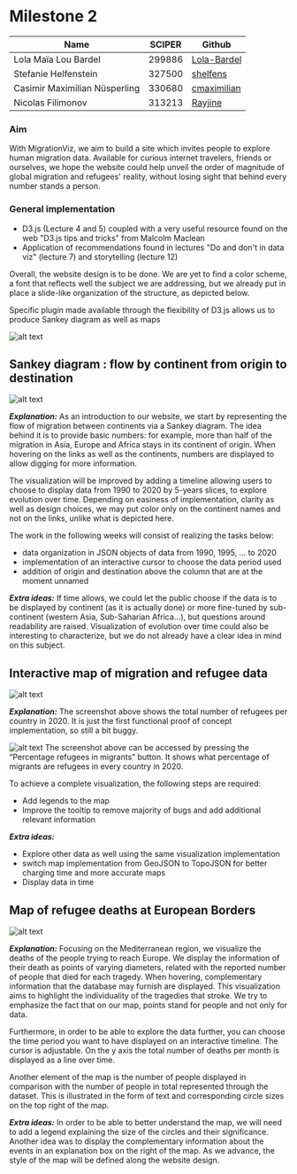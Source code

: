 # Milestone 2

| Name | SCIPER | Github |
| ---- | ------ | ------ |
| Lola Maïa Lou Bardel | 299886 | [Lola-Bardel](https://github.com/Lola-Bardel) |
| Stefanie Helfenstein | 327500 | [shelfens](https://github.com/shelfens) |
| Casimir Maximilian Nüsperling | 330680 | [cmaximilian](https://github.com/cmaximilian) |
| Nicolas Filimonov | 313213 | [Rayjine](https://github.com/Rayjine) |

### Aim
With MigrationViz, we aim to build a site which invites people to explore human migration data. Available for curious internet travelers, friends or ourselves, we hope the website could help unveil the order of magnitude of global migration and refugees' reality, without losing sight that behind every number stands a person. 

### General implementation
<ul>
<li>D3.js (Lecture 4 and 5)  coupled with a very useful resource found on the web "D3.js tips and tricks" from Malcolm Maclean</li>
<li> Application of recommendations found in lectures "Do and don't in data viz" (lecture 7) and storytelling (lecture 12)</li>
</ul>

Overall, the website design is to be done. We are yet to find a color scheme, a font that reflects well the subject we are addressing, but we already put in place a slide-like organization of the structure, as depicted below.

Specific plugin made available through the flexibility of D3.js allows us to produce Sankey diagram as well as maps

<img src="../images/sketch_website.png" alt="alt text" />

## Sankey diagram : flow by continent from origin to destination
<img src="../images/sketch_sankey.png" alt="alt text" />

**_Explanation:_** As an introduction to our website, we start by representing the flow of migration between continents via a Sankey diagram. The idea behind it is to provide basic numbers: for example, more than half of the migration in Asia, Europe and Africa stays in its continent of origin. When hovering on the links as well as the continents, numbers are displayed to allow digging for more information. 

The visualization will be improved by adding a timeline allowing users to choose to display data from 1990 to 2020 by 5-years slices, to explore evolution over time. Depending on easiness of implementation, clarity as well as design choices, we may put color only on the continent names and not on the links, unlike what is depicted here. 

The work in the following weeks will consist of realizing the tasks below:
<ul>
  <li> data organization in JSON objects of data from 1990, 1995, ... to 2020 </li>
  <li> implementation of an interactive cursor to choose the data period used </li>
  <li> addition of origin and destination above the column that are at the moment unnamed </li>
</ul>

**_Extra ideas:_** If time allows, we could let the public choose if the data is to be displayed by continent (as it is actually done) or more fine-tuned by sub-continent (western Asia, Sub-Saharian Africa…), but questions around readability are raised. Visualization of evolution over time could also be interesting to characterize, but we do not already have a clear idea in mind on this subject.

## Interactive map of migration and refugee data 
<img src="../images/sketch_migr1.png" alt="alt text" />

**_Explanation:_** The screenshot above shows the total number of refugees per country in 2020. It is just the first functional proof of concept  implementation, so still a bit buggy. 

<img src="../images/sketch_migr2.png" alt="alt text" />
The screenshot above can be accessed by pressing the “Percentage refugees in migrants” button. It shows what percentage of migrants are refugees in every country in 2020.

To achieve a complete visualization, the following steps are required:
<ul>
  <li> Add legends to the map</li>
  <li> Improve the tooltip to remove majority of bugs and add additional relevant information</li>
</ul>

**_Extra ideas:_** 
<ul>
  <li> Explore other data as well using the same visualization implementation</li>
  <li> switch map implementation from GeoJSON to TopoJSON for better charging time and more accurate maps  </li>
  <li> Display data in time</li>
</ul>

## Map of refugee deaths at European Borders
<img src="../images/sketch_europe.png" alt="alt text" />

**_Explanation:_** Focusing on the Mediterranean region, we visualize the deaths of the people trying to reach Europe. We display the information of their death as points of varying diameters, related with the reported number of people that died for each tragedy. When hovering, complementary information that the database may furnish are displayed. This visualization aims to highlight the individuality of the tragedies that stroke. We try to emphasize the fact that on our map, points stand for people and not only for data. 

Furthermore, in order to be able to explore the data further, you can choose the time period you want to have displayed on an interactive timeline. The cursor is adjustable. On the y axis the total number of deaths per month is displayed as a line over time. 

Another element of the map is the number of people displayed in comparison with the number of people in total represented through the dataset. This is illustrated in the form of text and corresponding circle sizes on the top right of the map. 

**_Extra ideas:_** In order to be able to better understand the map, we will need to add a legend explaining the size of the circles and their significance. Another idea was to display the complementary information about the events in an explanation box on the right of the map. As we advance, the style of the map will be defined along the website design.


